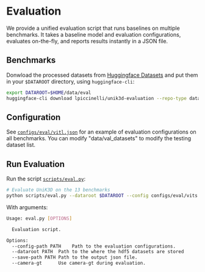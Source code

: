 # Evaluation

We provide a unified evaluation script that runs baselines on multiple benchmarks. It takes a baseline model and evaluation configurations, evaluates on-the-fly, and reports results instantly in a JSON file.

## Benchmarks

Donwload the processed datasets from [Huggingface Datasets](https://huggingface.co/datasets/lpiccinelli/unik3d-evaluation) and put them in your `$DATAROOT` directory, using `huggingface-cli`:

```bash
export DATAROOT=$HOME/data/eval
huggingface-cli download lpiccinelli/unik3d-evaluation --repo-type dataset --local-dir $DATAROOT --local-dir-use-symlinks False
```

## Configuration

See [`configs/eval/vitl.json`](../configs/eval/vitl.json) for an example of evaluation configurations on all benchmarks. You can modify "data/val_datasets" to modify the testing dataset list.


## Run Evaluation

Run the script [`scripts/eval.py`](../script/scripts/eval.py):

```bash
# Evaluate UniK3D on the 13 benchmarks
python scripts/eval.py --dataroot $DATAROOT --config configs/eval/vits.json --save-path ./unik3d.json --camera-gt
```


With arguments:

```bash
Usage: eval.py [OPTIONS]

  Evaluation script.

Options:
  --config-path PATH    Path to the evaluation configurations.
  --dataroot PATH  Path to the where the hdf5 datasets are stored
  --save-path PATH Path to the output json file.
  --camera-gt      Use camera-gt during evaluation.
```
